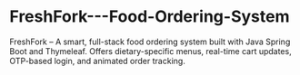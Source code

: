 # FreshFork---Food-Ordering-System
 FreshFork – A smart, full-stack food ordering system built with Java Spring Boot and Thymeleaf. Offers dietary-specific menus, real-time cart updates, OTP-based login, and animated order tracking.
